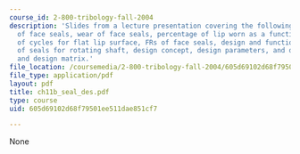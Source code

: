 ```yaml
---
course_id: 2-800-tribology-fall-2004
description: 'Slides from a lecture presentation covering the following topics: Design
  of face seals, wear of face seals, percentage of lip worn as a function of the number
  of cycles for flat lip surface, FRs of face seals, design and functional requirements
  of seals for rotating shaft, design concept, design parameters, and design equation
  and design matrix.'
file_location: /coursemedia/2-800-tribology-fall-2004/605d69102d68f79501ee511dae851cf7_ch11b_seal_des.pdf
file_type: application/pdf
layout: pdf
title: ch11b_seal_des.pdf
type: course
uid: 605d69102d68f79501ee511dae851cf7

---
```

None